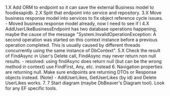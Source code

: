 1.X Add ORM to endpoint so it can save the external Business model to foodiesapidb.
2.X Split that endpoint into service and repository.
3.X Move business response model into services to fix object reference cycle issues.
    - Moved business response model already, now I need to see if I 
4.X AddUserLIkeBusinessEndpoint has two database operations happening, maybe the cause of the message "System.InvalidOperationException: A second operation was started on this context instance before a previous operation completed. This is usually caused by different threads concurrently using the same instance of DbContext".
5.X Check the result of FindAsync in User's Delete call, FindAsync may never return non null results.
    - resolved: using findAsync does return null (but can be the wrong method in context) use FindFirst, Any, etc. instead
6. Navigation properties are returning null. Make sure endpoints are returning DTOs or Response objects instead.
(Note) - AddUserLikes, GetUserLikes (by id) and Delete UserLikes works.
7. 7 Start diagram (maybe DbBeaver's Diagram tool). Look for any EF specific tools.